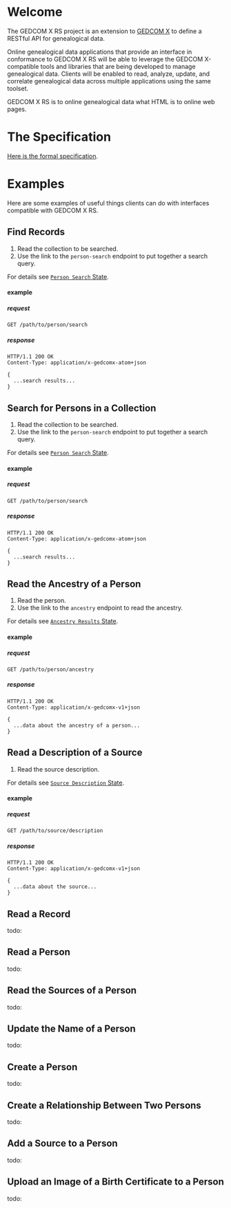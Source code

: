 # Welcome

The GEDCOM X RS project is an extension to [GEDCOM X](http://www.gedcomx.org) to define a RESTful API for genealogical data.

Online genealogical data applications that provide an interface in conformance to GEDCOM X RS will be able to leverage the
GEDCOM X-compatible tools and libraries that are being developed to manage genealogical data. Clients will be enabled to
read, analyze, update, and correlate genealogical data across multiple applications using the same toolset.

GEDCOM X RS is to online genealogical data what HTML is to online web pages.

# The Specification

[Here is the formal specification](./specifications/rs-specification.md).

# Examples

Here are some examples of useful things clients can do with interfaces compatible with GEDCOM X RS.

## Find Records

1. Read the collection to be searched.
2. Use the link to the `person-search` endpoint to put together a search query.

For details see [`Person Search` State](./specifications/rs-specification.md#person-search).

#### example

##### request

```
GET /path/to/person/search
```

##### response

```
HTTP/1.1 200 OK
Content-Type: application/x-gedcomx-atom+json

{
  ...search results...
}

```

## Search for Persons in a Collection

1. Read the collection to be searched.
2. Use the link to the `person-search` endpoint to put together a search query.

For details see [`Person Search` State](./specifications/rs-specification.md#person-search).

#### example

##### request

```
GET /path/to/person/search
```

##### response

```
HTTP/1.1 200 OK
Content-Type: application/x-gedcomx-atom+json

{
  ...search results...
}

```

## Read the Ancestry of a Person

1. Read the person.
2. Use the link to the `ancestry` endpoint to read the ancestry.

For details see [`Ancestry Results` State](./specifications/rs-specification.md#ancestry).

#### example

##### request

```
GET /path/to/person/ancestry
```

##### response

```
HTTP/1.1 200 OK
Content-Type: application/x-gedcomx-v1+json

{
  ...data about the ancestry of a person...
}

```


## Read a Description of a Source

1. Read the source description.

For details see [`Source Description` State](./specifications/rs-specification.md#source-description).

#### example

##### request

```
GET /path/to/source/description
```

##### response

```
HTTP/1.1 200 OK
Content-Type: application/x-gedcomx-v1+json

{
  ...data about the source...
}

```

## Read a Record

todo:

## Read a Person

todo:

## Read the Sources of a Person

todo:

## Update the Name of a Person

todo:

## Create a Person

todo:

## Create a Relationship Between Two Persons

todo:

## Add a Source to a Person

todo:

## Upload an Image of a Birth Certificate to a Person

todo:

